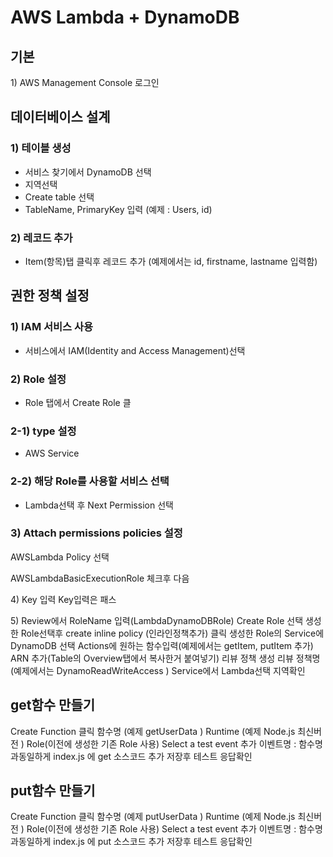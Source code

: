 # AWS Lambda + DynamoDB

## 기본

1\) AWS Management Console 로그인

## 데이터베이스 설계

### 1\) 테이블 생성 

* 서비스 찾기에서 DynamoDB 선택 
* 지역선택 
* Create table 선택 
* TableName, PrimaryKey 입력 \(예제 : Users, id\) 

### 2\) 레코드 추가 

* Item\(항목\)탭 클릭후 레코드 추가 \(예제에서는 id, firstname, lastname 입력함\)

## 권한 정책 설정

### 1\) IAM 서비스 사용 

* 서비스에서 IAM\(Identity and Access Management\)선택

### 2\) Role 설정 

* Role 탭에서 Create Role 클

### 2-1\) type 설정 

* AWS Service 

### 2-2\) 해당 Role를 사용할 서비스 선택 

*  Lambda선택 후 Next Permission 선택

### 3\) Attach permissions policies 설정 

AWSLambda Policy 선택 

AWSLambdaBasicExecutionRole 체크후 다음

4\) Key 입력 Key입력은 패스

5\) Review에서 RoleName 입력\(LambdaDynamoDBRole\) Create Role 선택 생성한 Role선택후 create inline policy \(인라인정책추가\) 클릭 생성한 Role의 Service에 DynamoDB 선택 Actions에 원하는 함수입력\(예제에서는 getItem, putItem 추가\) ARN 추가\(Table의 Overview탭에서 복사한거 붙여넣기\) 리뷰 정책 생성 리뷰 정책명 \(예제에서는 DynamoReadWriteAccess \) Service에서 Lambda선택 지역확인

## get함수 만들기

Create Function 클릭 함수명 \(예제 getUserData \) Runtime \(예제 Node.js 최신버전 \) Role\(이전에 생성한 기존 Role 사용\) Select a test event 추가 이벤트명 : 함수명과동일하게 index.js 에 get 소스코드 추가 저장후 테스트 응답확인

## put함수 만들기

Create Function 클릭 함수명 \(예제 putUserData \) Runtime \(예제 Node.js 최신버전 \) Role\(이전에 생성한 기존 Role 사용\) Select a test event 추가 이벤트명 : 함수명과동일하게 index.js 에 put 소스코드 추가 저장후 테스트 응답확인

